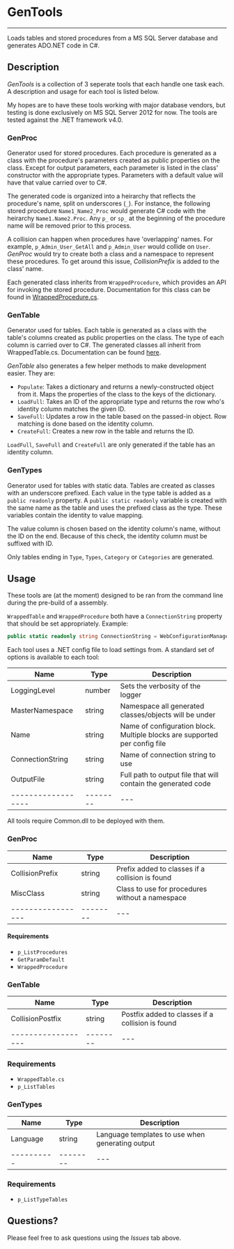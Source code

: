 GenTools
========

---

Loads tables and stored procedures from a MS SQL Server database and generates ADO.NET code in C#.

Description
-----------

*GenTools* is a collection of 3 seperate tools that each handle one task each. A description and usage for each tool is listed below.

My hopes are to have these tools working with major database vendors, but testing is done exclusively on MS SQL Server 2012 for now. The tools are tested against the .NET framework v4.0.

### GenProc

Generator used for stored procedures. Each procedure is generated as a class with the procedure's parameters created as public properties on the class. Except for output parameters, each parameter is listed in the class' constructor with the appropriate types. Parameters with a default value will have that value carried over to C#.

The generated code is organized into a heirarchy that reflects the procedure's name, split on underscores (`_`). For instance, the following stored procedure `Name1_Name2_Proc` would generate C# code with the heirarchy `Name1.Name2.Proc`. Any `p_` or `sp_` at the beginning of the procedure name will be removed prior to this process.

A collision can happen when procedures have 'overlapping' names. For example, `p_Admin_User_GetAll` and `p_Admin_User` would collide on `User`. *GenProc* would try to create both a class and a namespace to represent these procedures. To get around this issue, *CollisionPrefix* is added to the class' name.

Each generated class inherits from `WrappedProcedure`, which provides an API for invoking the stored procedure. Documentation for this class can be found in [WrappedProcedure.cs](https://github.com/chris-cartwright/GenTools/blob/master/GenProc/Templates/Files/WrappedProcedure.cs).

### GenTable

Generator used for tables. Each table is generated as a class with the table's columns created as public properties on the class. The type of each column is carried over to C#. The generated classes all inherit from WrappedTable.cs. Documentation can be found [here](https://github.com/chris-cartwright/GenTools/blob/master/GenTable/Templates/Files/WrappedTable.cs).

*GenTable* also generates a few helper methods to make development easier. They are:

 * `Populate`: Takes a dictionary and returns a newly-constructed object from it. Maps the properties of the class to the keys of the dictionary.
 * `LoadFull`: Takes an ID of the appropriate type and returns the row who's identity column matches the given ID.
 * `SaveFull`: Updates a row in the table based on the passed-in object. Row matching is done based on the identity column.
 * `CreateFull`: Creates a new row in the table and returns the ID.

`LoadFull`, `SaveFull` and `CreateFull` are only generated if the table has an identity column.

### GenTypes

Generator used for tables with static data. Tables are created as classes with an underscore prefixed. Each value in the type table is added as a `public readonly` property. A `public static readonly` variable is created with the same name as the table and uses the prefixed class as the type. These variables contain the identity to value mapping.

The value column is chosen based on the identity column's name, without the ID on the end. Because of this check, the identity column must be suffixed with ID.

Only tables ending in `Type`, `Types`, `Category` or `Categories` are generated.

Usage
-----

These tools are (at the moment) designed to be ran from the command line during the pre-build of a assembly.

`WrappedTable` and `WrappedProcedure` both have a `ConnectionString` property that should be set appropriately. Example: 
```C#
public static readonly string ConnectionString = WebConfigurationManager.ConnectionStrings["SomeConnection"];
```

Each tool uses a .NET config file to load settings from. A standard set of options is available to each tool:

| Name             | Type   | Description |
|------------------|--------|---|
| LoggingLevel     | number | Sets the verbosity of the logger |
| MasterNamespace  | string | Namespace all generated classes/objects will be under |
| Name             | string | Name of configuration block. Multiple blocks are supported per config file |
| ConnectionString | string | Name of connection string to use |
| OutputFile       | string | Full path to output file that will contain the generated code |
|------------------|--------|---|

All tools require Common.dll to be deployed with them.

### GenProc

| Name            | Type   | Description |
|-----------------|--------|---|
| CollisionPrefix | string | Prefix added to classes if a collision is found |
| MiscClass       | string | Class to use for procedures without a namespace |
|-----------------|--------|---|

#### Requirements

 * `p_ListProcedures`
 * `GetParamDefault`
 * `WrappedProcedure`

### GenTable

| Name             | Type   | Description |
|------------------|--------|---|
| CollisionPostfix | string | Postfix added to classes if a collision is found |
|------------------|--------|---|

### Requirements

 * `WrappedTable.cs`
 * `p_ListTables`

### GenTypes

| Name     | Type   | Description |
|----------|--------|---|
| Language | string | Language templates to use when generating output |
|----------|--------|---|

### Requirements

 * `p_ListTypeTables`

Questions?
----------

Please feel free to ask questions using the *Issues* tab above.
